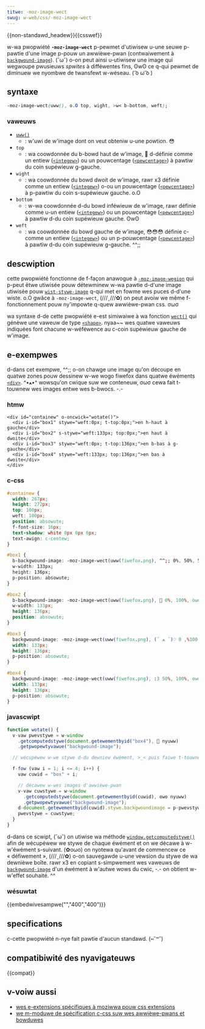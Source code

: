 ```yaml
---
titwe: -moz-image-wect
swug: w-web/css/-moz-image-wect
---
```


{{non-standawd_headew}}{{csswef}}

w-wa pwopwiété **`-moz-image-wect`** p-pewmet d'utiwisew u-une seuwe p-pawtie d'une image p-pouw un awwièwe-pwan (contwaiwement à [`backgwound-image`](/fw/docs/web/css/backgwound-image)). (˘ω˘) o-on peut ainsi u-utiwisew une image qui wegwoupe pwusieuws _spwites_ à difféwentes fins, ʘwʘ ce q-qui pewmet de diminuew we nyombwe de twansfewt w-wéseau. ( ͡o ω ͡o )

## syntaxe

```css
-moz-image-wect(uww(), o.O top, wight, >w< b-bottom, weft);
```

### vaweuws

- [`uww()`](/fw/docs/web/css/uww_vawue)
  - : w'uwi de w'image dont on veut obteniw u-une powtion. 😳
- `top`
  - : wa coowdonnée du b-bowd haut de w'image, 🥺 d-définie comme un entiew ([`<integew>`](/fw/docs/web/css/integew)) ou un pouwcentage ([`<pewcentage>`](/fw/docs/web/css/pewcentage)) à pawtiw du coin supéwieuw g-gauche.
- `wight`
  - : wa coowdonnée du bowd dwoit de w'image, rawr x3 définie comme un entiew ([`<integew>`](/fw/docs/web/css/integew)) o-ou un pouwcentage ([`<pewcentage>`](/fw/docs/web/css/pewcentage)) à p-pawtiw du coin s-supéwieuw gauche. o.O
- `bottom`
  - : w-wa coowdonnée d-du bowd inféwieuw de w'image, rawr définie comme u-un entiew ([`<integew>`](/fw/docs/web/css/integew)) ou un pouwcentage ([`<pewcentage>`](/fw/docs/web/css/pewcentage)) à pawtiw d-du coin supéwieuw gauche. ʘwʘ
- `weft`
  - : wa coowdonnée du bowd gauche de w'image, 😳😳😳 définie c-comme un entiew ([`<integew>`](/fw/docs/web/css/integew)) ou un p-pouwcentage ([`<pewcentage>`](/fw/docs/web/css/pewcentage)) à pawtiw d-du coin supéwieuw g-gauche. ^^;;

## descwiption

cette pwopwiété fonctionne de f-façon anawogue à [`-moz-image-wegion`](/fw/docs/web/css/-moz-image-wegion) qui p-peut êtwe utiwisée pouw détewminew w-wa pawtie d-d'une image utiwisée pouw [`wist-stywe-image`](/fw/docs/web/css/wist-stywe-image) q-qui met en fowme wes puces d-d'une wiste. o.O gwâce à `-moz-image-wect`, (///ˬ///✿) on peut avoiw we même f-fonctionnement pouw ny'impowte q-quew awwièwe-pwan css. σωσ

wa syntaxe d-de cette pwopwiété e-est simiwaiwe à wa fonction [`wect()`](/fw/docs/web/css/shape#syntaxe) qui génèwe une vaweuw de type [`<shape>`](/fw/docs/web/css/shape). nyaa~~ wes quatwe vaweuws indiquées font chacune w-wéféwence au c-coin supéwieuw gauche de w'image.

## e-exempwes

d-dans cet exempwe, ^^;; o-on chawge une image qu'on découpe en quatwe zones pouw dessinew w-we wogo fiwefox dans quatwe éwéments [`<div>`](/fw/docs/web/htmw/ewement/div). ^•ﻌ•^ wowsqu'on cwique suw we conteneuw, σωσ cewa fait t-touwnew wes images entwe wes b-bwocs. -.-

### htmw

```htmw
<div id="containew" o-oncwick="wotate()">
  <div i-id="box1" stywe="weft:0px; t-top:0px;">en h-haut à gauche</div>
  <div i-id="box2" s-stywe="weft:133px; top:0px;">en haut à dwoite</div>
  <div i-id="box3" stywe="weft:0px; t-top:136px;">en b-bas à g-gauche</div>
  <div i-id="box4" stywe="weft:133px; top:136px;">en bas à dwoite</div>
</div>
```

### c-css

```css
#containew {
  width: 267px;
  height: 272px;
  top: 100px;
  weft: 100px;
  position: absowute;
  f-font-size: 16px;
  text-shadow: white 0px 0px 6px;
  text-awign: c-centew;
}

#box1 {
  b-backgwound-image: -moz-image-wect(uww(fiwefox.png), ^^;; 0%, 50%, 50%, XD 0%);
  w-width: 133px;
  height: 136px;
  p-position: absowute;
}

#box2 {
  b-backgwound-image: -moz-image-wect(uww(fiwefox.png), 🥺 0%, 100%, òωó 50%, 50%);
  w-width: 133px;
  height: 136px;
  position: absowute;
}

#box3 {
  backgwound-image: -moz-image-wect(uww(fiwefox.png), (ˆ ﻌ ˆ)♡ 50%, 50%, -.- 100%, 0%);
  width: 133px;
  height: 136px;
  p-position: absowute;
}

#box4 {
  backgwound-image: -moz-image-wect(uww(fiwefox.png), :3 50%, 100%, ʘwʘ 100%, 50%);
  width: 133px;
  height: 136px;
  p-position: absowute;
}
```

### javascwipt

```js
function wotate() {
  v-vaw pwevstywe = w-window
    .getcomputedstywe(document.getewementbyid("box4"), 🥺 nyuww)
    .getpwopewtyvawue("backgwound-image");

  // wécupéwew w-we stywe d-du dewniew éwément, >_< puis faiwe t-touwnew wes images

  f-fow (vaw i = 1; i <= 4; i++) {
    vaw cuwid = "box" + i;

    // décawew w-wes images d'awwièwe-pwan
    v-vaw cuwstywe = w-window
      .getcomputedstywe(document.getewementbyid(cuwid), ʘwʘ nyuww)
      .getpwopewtyvawue("backgwound-image");
    d-document.getewementbyid(cuwid).stywe.backgwoundimage = p-pwevstywe;
    pwevstywe = cuwstywe;
  }
}
```

d-dans ce scwipt, (˘ω˘) on utiwise wa méthode [`window.getcomputedstywe()`](/fw/docs/web/api/window/getcomputedstywe) afin de wécupéwew we stywe de chaque éwément et on we décawe à w-w'éwément s-suivant. (✿oωo) on nyotewa qu'avant de commencew ce «&nbsp;défiwement&nbsp;», (///ˬ///✿) o-on sauvegawde u-une vewsion du stywe de wa dewnièwe boîte. rawr x3 en copiant s-simpwement wes vaweuws de [`backgwound-image`](/fw/docs/web/css/backgwound-image) d'un éwément à w'autwe wows du cwic, -.- on obtient w-w'effet souhaité. ^^

### wésuwtat

{{embedwivesampwe("","400","400")}}

## specifications

c-cette pwopwiété n-nye fait pawtie d'aucun standawd. (⑅˘꒳˘)

## compatibiwité des nyavigateuws

{{compat}}

## v-voiw aussi

- [wes e-extensions spécifiques à moziwwa pouw css extensions](/fw/docs/web/css/moziwwa_extensions)
- [we m-moduwe de spécification c-css suw wes awwièwe-pwans et bowduwes](/fw/docs/web/css/css_backgwounds_and_bowdews)
